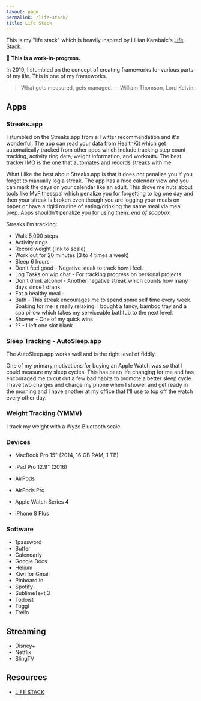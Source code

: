 ```yaml
---
layout: page
permalink: /life-stack/
title: Life Stack
---
```


This is my "life stack" which is heavily inspired by Lillian Karabaic's [Life Stack](http://anomalily.net/life-stack/).

:construction: **This is a work-in-progress.**

In 2019, I stumbled on the concept of creating frameworks for various parts of my life.
This is one of my frameworks.

> What gets measured, gets managed. -- William Thomson, Lord Kelvin.

## Apps

### Streaks.app

I stumbled on the Streaks.app from a Twitter recommendation and it's wonderful.
The app can read your data from HealthKit which get automatically tracked from other apps which include tracking step count tracking, activity ring data, weight information, and workouts.
The best tracker IMO is the one that automates and records streaks with me.

What I like the best about Streaks.app is that it does not penalize you if you forget to manually log a streak.
The app has a nice calendar view and you can mark the days on your calendar like an adult.
This drove me nuts about tools like MyFitnesspal which penalize you for forgetting to log one day and then your streak is broken even though you are logging your meals on paper or have a rigid routine of eating/drinking the same meal via meal prep.
Apps shouldn't penalize you for using them.
*end of soapbox*

Streaks I'm tracking:
- Walk 5,000 steps
- Activity rings
- Record weight (link to scale)
- Work out for 20 minutes (3 to 4 times a week)
- Sleep 6 hours
- Don't feel good - Negative steak to track how I feel.
- Log Tasks on wip.chat - For tracking progress on personal projects.
- Don't drink alcohol - Another negative streak which counts how many days since I drank
- Eat a healthy meal -
- Bath - This streak encourages me to spend some self time every week.
  Soaking for me is really relaxing.
  I bought a fancy, bamboo tray and a spa pillow which takes my serviceable bathtub to the next level.
- Shower - One of my quick wins
- ?? - I left one slot blank

### Sleep Tracking - AutoSleep.app

The AutoSleep.app works well and is the right level of fiddly.

One of my primary motivations for buying an Apple Watch was so that I could measure my sleep cycles.
This has been life changing for me and has encouraged me to cut out a few bad habits to promote a better sleep cycle. I have two charges and charge my phone when I shower and get ready in the morning and I have another at my office that I'll use to top off the watch every other day.

### Weight Tracking (YMMV)

I track my weight with a Wyze Bluetooth scale.

### Devices

- MacBook Pro 15" (2014, 16 GB RAM, 1 TB)
- iPad Pro 12.9" (2016)

- AirPods
- AirPods Pro
- Apple Watch Series 4
- iPhone 8 Plus

### Software

- 1password
- Buffer
- Calendarly
- Google Docs
- Helium
- Kiwi for Gmail
- Pinboard.in
- Spotify
- SublimeText 3
- Todoist
- Toggl
- Trello

## Streaming

- Disney+
- Netflix
- SlingTV

## Resources

- [LIFE STACK](http://anomalily.net/life-stack/)
